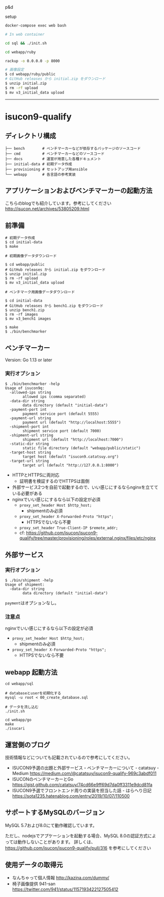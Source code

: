 p&d

setup
```bash
docker-compose exec web bash

# In web container

cd sql && ./init.sh

cd webapp/ruby

rackup -o 0.0.0.0 -p 8000

# 画像設定
$ cd webapp/ruby/public
# GitHub releases から initial.zip をダウンロード
$ unzip initial.zip
$ rm -rf upload
$ mv v3_initial_data upload
```
---

# isucon9-qualify

## ディレクトリ構成

```
├── bench        # ベンチマーカーなどが依存するパッケージのソースコード
├── cmd          # ベンチマーカーなどのソースコード
├── docs         # 運営が用意した各種ドキュメント
├── initial-data # 初期データ作成
├── provisioning # セットアップ用ansible
└── webapp       # 各言語の参考実装
```

## アプリケーションおよびベンチマーカーの起動方法

こちらのblogでも紹介しています。参考にしてください
http://isucon.net/archives/53805209.html


## 前準備

```
# 初期データ作成
$ cd initial-data
$ make

# 初期画像データダウンロード

$ cd webapp/public
# GitHub releases から initial.zip をダウンロード
$ unzip initial.zip
$ rm -rf upload
$ mv v3_initial_data upload

# ベンチマーク用画像データダウンロード

$ cd initial-data
# GitHub releases から bench1.zip をダウンロード
$ unzip bench1.zip
$ rm -rf images
$ mv v3_bench1 images

$ make
$ ./bin/benchmarker
```

## ベンチマーカー

Version: Go 1.13 or later

### 実行オプション

```
$ ./bin/benchmarker -help
Usage of isucon9q:
  -allowed-ips string
        allowed ips (comma separated)
  -data-dir string
        data directory (default "initial-data")
  -payment-port int
        payment service port (default 5555)
  -payment-url string
        payment url (default "http://localhost:5555")
  -shipment-port int
        shipment service port (default 7000)
  -shipment-url string
        shipment url (default "http://localhost:7000")
  -static-dir string
        static file directory (default "webapp/public/static")
  -target-host string
        target host (default "isucon9.catatsuy.org")
  -target-url string
        target url (default "http://127.0.0.1:8000")
```

  * HTTPとHTTPSに両対応
    * 証明書を検証するのでHTTPSは面倒
  * 外部サービス2つを自前で起動するので、いい感じにするならnginxを立てている必要がある
  * nginxでいい感じにするなら以下の設定が必須
    * `proxy_set_header Host $http_host;`
      * shipmentのみ必須
    * `proxy_set_header X-Forwarded-Proto "https";`
      * HTTPSでないなら不要
    * `proxy_set_header True-Client-IP $remote_addr;`
    * cf: https://github.com/isucon/isucon9-qualify/tree/master/provisioning/roles/external.nginx/files/etc/nginx


## 外部サービス

### 実行オプション

```
$ ./bin/shipment -help
Usage of shipment:
  -data-dir string
        data directory (default "initial-data")
```

`payment`はオプションなし。

### 注意点

nginxでいい感じにするなら以下の設定が必須

  * `proxy_set_header Host $http_host;`
    * shipmentのみ必須
  * `proxy_set_header X-Forwarded-Proto "https";`
    * HTTPSでないなら不要

## webapp 起動方法

```shell-session
cd webapp/sql

# databaseとuserを初期化する
mysql -u root < 00_create_database.sql

# データを流し込む
./init.sh

cd webapp/go
make
./isucari
```

## 運営側のブログ

技術情報などについても記載されているので参考にしてください。

  * ISUCON9予選の出題と外部サービス・ベンチマーカーについて - catatsuy - Medium https://medium.com/@catatsuy/isucon9-qualify-969c3abdf011
  * ISUCONのベンチマーカーとGo https://gist.github.com/catatsuy/74cd66e9ff69d7da0ff3311e9dcd81fa
  * ISUCON9予選でフロントエンド周りの実装を担当した話 - はらへり日記 https://sota1235.hatenablog.com/entry/2019/10/07/110500

## サポートするMySQLのバージョン

MySQL 5.7および8.0にて動作確認しています。

ただし、nodejsでアプケーションを起動する場合、MySQL 8.0の認証方式によっては動作しないことがあります。
詳しくは、 https://github.com/isucon/isucon9-qualify/pull/316 を参考にしてください


## 使用データの取得元

- なんちゃって個人情報 http://kazina.com/dummy/
- 椅子画像提供 941-san https://twitter.com/941/status/1157193422127505412
